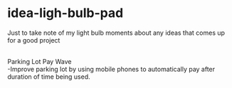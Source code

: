 # idea-ligh-bulb-pad
Just to take note of my light bulb moments about any ideas that comes up for a good project


<br/>Parking Lot Pay Wave
<br/>-Improve parking lot by using mobile phones to automatically pay after duration of time being used.
